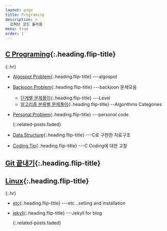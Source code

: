 ```yaml
---
layout: page
title: Programing
description: >
  깃허브 코드 올라옴
menu: true
order: 1
---
```


## [C Programing]{:.heading.flip-title}

{:.hr}

* [Algospot Problem]{:.heading.flip-title} ---algospot

* [Backjoon Problem]{:.heading.flip-title} ---backjoon 문제모음

  * [단계별 문제풀이]{:.heading.flip-title}  ---Level
  * [알고리즘 분류별 문제풀이]{:.heading.flip-title} --Algorithms Categories

* [Personal Problem]{:.heading.flip-title}  ---personal code

  {:.related-posts.faded}

* [Data Structure]{:.heading.flip-title}  ---C로 구현한 자료구조
* [Coding Tip]{:.heading.flip-title}  ---C Coding에 대한 고찰


## [Git 끝내기]{:.heading.flip-title}


## [Linux]{:.heading.flip-title}

{:.hr}

* [etc]{:.heading.flip-title} ---etc...setiing and installation
* [jekyll]{:.heading.flip-title} ---Jekyll for blog

  {:.related-posts.faded}




[C Programing]: /tag/c-code/

[Algospot Problem]: /category/algospot/

[단계별 문제풀이]: /tag/backjoon-level/

[알고리즘 분류별 문제풀이]: /tag/backjoon-classification/

[Personal Problem]: ../_featured_categories/personalcode/personalcode.md
[Backjoon Problem]: /category/backjoon-category/
[Data Structure]: /tag/datastructure/
[Coding Tip]: /tag/c-coding-tip/

[Git 끝내기]: /

[Linux]: /category/linux/
[etc]: /tag/etc/
[jekyll]: /tag/jekyll/



